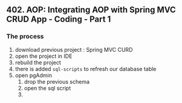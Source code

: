 ## 402. AOP: Integrating AOP with Spring MVC CRUD App - Coding - Part 1

### The process 
1. download previous project : Spring MVC CURD 
2. open the project in IDE 
3. rebuild the project 
4. there is added `sql-scripts` to refresh our database table
5. open pgAdmin
   1. drop the previous schema 
   2. open the sql script 
   3. 